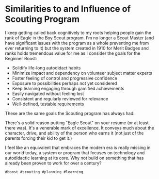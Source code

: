 # Similarities to and Influence of Scouting Program

I keep getting called back cognitively to my roots helping people gain
the rank of Eagle in the Boy Scout program. I'm no longer a Scout Master
(and have significant issues with the program as a whole preventing me
from ever returning to it) but the system created in 1910 for Merit
Badges and ranks holds tremendous value for me as I consider the goals
for the Beginner Boost:

* Solidify life-long autodidact habits
* Minimize impact and dependency on volunteer subject matter experts
* Foster feeling of control and progressive confidence
* Exposure to possibilities perhaps not yet considered
* Keep learning engaging through gamified achievements
* Easily navigated without feeling lost
* Consistent and regularly reviewed for relevance
* Well-defined, testable requirements

These are the same goals the Scouting program has always had.

There's a solid reason putting "Eagle Scout" on your resume (or at least
there was). It's a venerable mark of excellence. It conveys much
about the character, drive, and ability of the person who earns it (not
just of the parents forcing their kid to get it.)

I feel like an equivalent that embraces the modern era is really missing
in our world today, a system or program that focuses on technology and
autodidactic learning at its core. Why not build on something that has
already been proven to work for over a century?

    #boost #scouting #planning #learning
